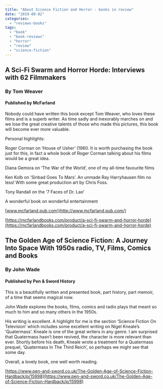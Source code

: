 ```yaml
---
title: "About Science Fiction and Horror - books in review"
date: "2019-09-02"
categories: 
  - "reviews-books"
tags: 
  - "book"
  - "book-reviews"
  - "horror"
  - "review"
  - "science-fiction"
---
```


## A Sci-Fi Swarm and Horror Horde: Interviews with 62 Filmmakers

### By Tom Weaver

#### Published by McFarland

Nobody could have written this book except Tom Weaver, who loves these films and is a superb writer. As time sadly and inexorably marches on and we lose the great creative talents of those who made this pictures, this book will become ever more valuable.

Personal highlights: 

Roger Corman on ‘House of Usher’ (1960. It is worth purchasing the book just for this, in fact a whole book of Roger Corman talking about his films would be a great idea.

Diana Gemora on ‘The War of the World’, one of my all-time favourite films

Ken Kolb on ‘Sinbad Goes To Mars’. An unmade Ray Harryhausen film no less! With some great production art by Chris Foss.

Tony Randall on the ‘7 Faces of Dr. Lao’

A wonderful book on wonderful entertainment

[www.mcfarland.pub.com](http://www.mcfarland.pub.com/)

[https://mcfarlandbooks.com/product/a-sci-fi-swarm-and-horror-horde](https://mcfarlandbooks.com/product/a-sci-fi-swarm-and-horror-horde)

## The Golden Age of Science Fiction: A Journey Into Space With 1950s radio, TV, Films, Comics and Books

### By John Wade

#### Published by Pen & Sword History

This is a beautifully written and presented book, part history, part memoir, of a time that seems magical now.

John Wade explores the books, films, comics and radio plays that meant so much to him and so many others in the 1950s.

His writing is excellent. A highlight for me is the section ‘Science Fiction On Television’ which includes some excellent writing on Nigel Kneale’s ‘Quatermass’. Kneale is one of the great writers in any genre. I am surprised that Quatermass hasn’t been revived, the character is more relevant than ever. Shortly before his death, Kneale wrote a treatment for a Quatermass prequel, ‘Quatermass In The Third Reich’, so perhaps we might see that some day.

Overall, a lovely book, one well worth reading.

[https://www.pen-and-sword.co.uk/The-Golden-Age-of-Science-Fiction-Hardback/p/15998](https://www.pen-and-sword.co.uk/The-Golden-Age-of-Science-Fiction-Hardback/p/15998)

